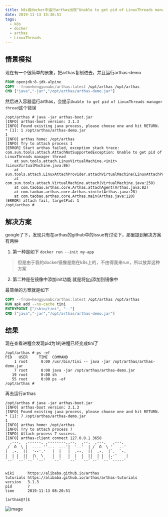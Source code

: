 ```yaml
---
title: k8s或docker中运行arthas出现"Unable to get pid of LinuxThreads manager thread"的问题
date: 2019-11-13 15:36:51
tags:
  - k8s
  - docker
  - arthas
  - LinuxThreads
---
```


## 情景模拟

现在有一个很简单的景象，把arthas复制进去，并且运行arthas-demo
```dockerfile
FROM openjdk:8-jdk-alpine
COPY --from=hengyunabc/arthas:latest /opt/arthas /opt/arthas
CMD ["java","-jar","/opt/arthas/arthas-demo.jar"]
```

然后进入容器运行arthas，会提示`Unable to get pid of LinuxThreads manager thread`这个错误
```
/opt/arthas # java -jar arthas-boot.jar 
[INFO] arthas-boot version: 3.1.3
[INFO] Found existing java process, please choose one and hit RETURN.
* [1]: 1 /opt/arthas/arthas-demo.jar
1
[INFO] arthas home: /opt/arthas
[INFO] Try to attach process 1
[ERROR] Start arthas failed, exception stack trace: 
com.sun.tools.attach.AttachNotSupportedException: Unable to get pid of LinuxThreads manager thread
	at sun.tools.attach.LinuxVirtualMachine.<init>(LinuxVirtualMachine.java:86)
	at sun.tools.attach.LinuxAttachProvider.attachVirtualMachine(LinuxAttachProvider.java:78)
	at com.sun.tools.attach.VirtualMachine.attach(VirtualMachine.java:250)
	at com.taobao.arthas.core.Arthas.attachAgent(Arthas.java:82)
	at com.taobao.arthas.core.Arthas.<init>(Arthas.java:28)
	at com.taobao.arthas.core.Arthas.main(Arthas.java:120)
[ERROR] attach fail, targetPid: 1
/opt/arthas # 
```

## 解决方案

google了下，发现只有在arthas的github中的issue有讨论下，那里提到解决方案有两种
1. 第一种是如下
`
docker run --init my-app
`

> 但是由于我的docker镜像是跑在k8s上的，不由得我来run，所以放弃这种方案

2. 第二种是在镜像中添加init功能
就是将[tini](https://github.com/krallin/tini)添加到镜像中

最简单的方案就是如下
```dockerfile
COPY --from=hengyunabc/arthas:latest /opt/arthas /opt/arthas
RUN apk add --no-cache tini
ENTRYPOINT ["/sbin/tini", "--"]
CMD ["java","-jar","/opt/arthas/arthas-demo.jar"]
```

## 结果
现在查看进程会发现pid为1的进程已经变成tini了
```
/opt/arthas # ps -ef
PID   USER     TIME  COMMAND
    1 root      0:00 /usr/bin/tini -- java -jar /opt/arthas/arthas-demo.jar
    7 root      0:00 java -jar /opt/arthas/arthas-demo.jar
   19 root      0:00 sh
   55 root      0:00 ps -ef
/opt/arthas # 
```

再去运行arthas
```
/opt/arthas # java -jar arthas-boot.jar 
[INFO] arthas-boot version: 3.1.3
[INFO] Found existing java process, please choose one and hit RETURN.
* [1]: 7 /opt/arthas/arthas-demo.jar
1
[INFO] arthas home: /opt/arthas
[INFO] Try to attach process 7
[INFO] Attach process 7 success.
[INFO] arthas-client connect 127.0.0.1 3658
  ,---.  ,------. ,--------.,--.  ,--.  ,---.   ,---.                           
 /  O  \ |  .--. ''--.  .--'|  '--'  | /  O  \ '   .-'                          
|  .-.  ||  '--'.'   |  |   |  .--.  ||  .-.  |`.  `-.                          
|  | |  ||  |\  \    |  |   |  |  |  ||  | |  |.-'    |                         
`--' `--'`--' '--'   `--'   `--'  `--'`--' `--'`-----'                          
                                                                                

wiki      https://alibaba.github.io/arthas                                      
tutorials https://alibaba.github.io/arthas/arthas-tutorials                     
version   3.1.3                                                                 
pid       7                                                                     
time      2019-11-13 08:20:51                                                   

[arthas@7]$ 
```

![image](https://user-images.githubusercontent.com/38010908/68745453-b484fd00-0631-11ea-84b1-17e6f918ed60.png)
